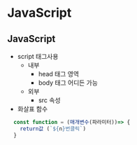 # JavaScript 
## JavaScript
+ script 태그사용
  + 내부
    + head 태그 영역
    + body 태그 어디든 가능
  + 외부
    + src 속성
+ 화살표 함수
```javascript
  const function = (매개변수(파라미터))=> {
    return값 (`${n}번클릭`)
  }
```